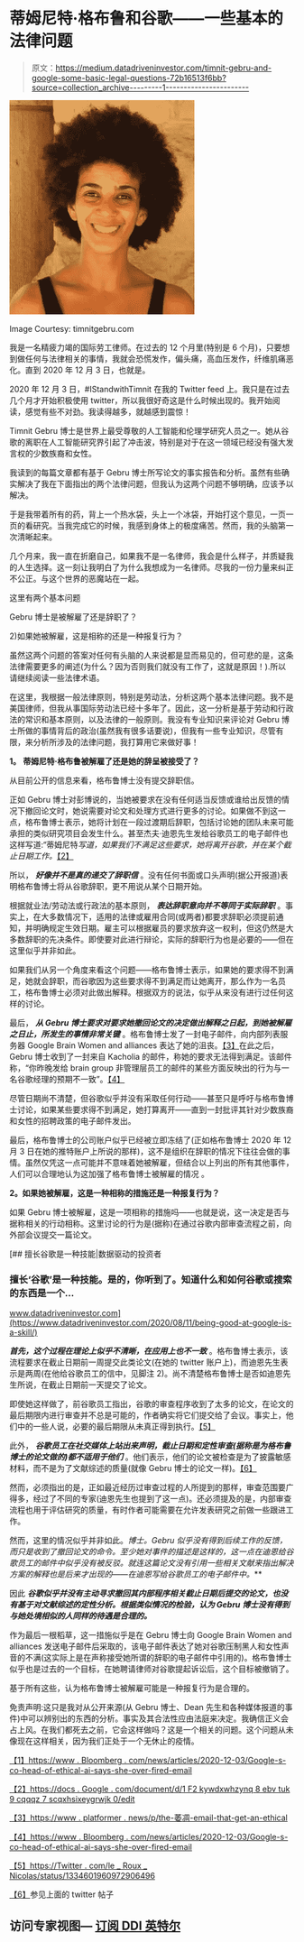 # 蒂姆尼特·格布鲁和谷歌——一些基本的法律问题

> 原文：<https://medium.datadriveninvestor.com/timnit-gebru-and-google-some-basic-legal-questions-72b16513f6bb?source=collection_archive---------1----------------------->

![](img/7e8be4cfab5b3510e123a998fa82d5e8.png)

Image Courtesy: timnitgebru.com

我是一名精疲力竭的国际劳工律师。在过去的 12 个月里(特别是 6 个月)，只要想到做任何与法律相关的事情，我就会恐慌发作，偏头痛，高血压发作，纤维肌痛恶化。直到 2020 年 12 月 3 日，也就是。

2020 年 12 月 3 日，#IStandwithTimnit 在我的 Twitter feed 上。我只是在过去几个月才开始积极使用 twitter，所以我很好奇这是什么时候出现的。我开始阅读，感觉有些不对劲。我读得越多，就越感到震惊！

Timnit Gebru 博士是世界上最受尊敬的人工智能和伦理学研究人员之一。她从谷歌的离职在人工智能研究界引起了冲击波，特别是对于在这一领域已经没有强大发言权的少数族裔和女性。

我读到的每篇文章都有基于 Gebru 博士所写论文的事实报告和分析。虽然有些确实解决了我在下面指出的两个法律问题，但我认为这两个问题不够明确，应该予以解决。

于是我带着所有的药，背上一个热水袋，头上一个冰袋，开始打这个意见，一页一页的看研究。当我完成它的时候，我感到身体上的极度痛苦。然而，我的头脑第一次清晰起来。

几个月来，我一直在折磨自己，如果我不是一名律师，我会是什么样子，并质疑我的人生选择。这一刻让我明白了为什么我想成为一名律师。尽我的一份力量来纠正不公正。与这个世界的恶魔站在一起。

这里有两个基本问题

Gebru 博士是被解雇了还是辞职了？

2)如果她被解雇，这是相称的还是一种报复行为？

虽然这两个问题的答案对任何有头脑的人来说都是显而易见的，但可悲的是，这条法律需要更多的阐述(为什么？因为否则我们就没有工作了，这就是原因！).所以请继续阅读一些法律术语。

在这里，我根据一般法律原则，特别是劳动法，分析这两个基本法律问题。我不是美国律师，但我从事国际劳动法已经十多年了。因此，这一分析是基于劳动和行政法的常识和基本原则，以及法律的一般原则。我没有专业知识来评论对 Gebru 博士所做的事情背后的政治(虽然我有很多话要说)，但我有一些专业知识，尽管有限，来分析所涉及的法律问题，我打算用它来做好事！

**1。** **蒂姆尼特·格布鲁被解雇了还是她的辞呈被接受了？**

从目前公开的信息来看，格布鲁博士没有提交辞职信。

正如 Gebru 博士对彭博说的，当她被要求在没有任何适当反馈或谁给出反馈的情况下撤回论文时，她说需要对论文和处理方式进行更多的讨论。如果做不到这一点，格布鲁博士表示，她将计划在一段过渡期后辞职，包括讨论她的团队未来可能承担的类似研究项目会发生什么。甚至杰夫·迪恩先生发给谷歌员工的电子邮件也这样写道:“蒂姆尼特*写道，如果我们不满足这些要求，她将离开谷歌，并在某个截止日期工作。*[【2】](#_ftn2)

所以， ***好像并不是真的递交了辞职信*** 。没有任何书面或口头声明(据公开报道)表明格布鲁博士将从谷歌辞职，更不用说从某个日期开始。

根据就业法/劳动法或行政法的基本原则， ***表达辞职意向并不等同于实际辞职*** 。事实上，在大多数情况下，适用的法律或雇用合同(或两者)都要求辞职必须提前通知，并明确规定生效日期。雇主可以根据雇员的要求放弃这一权利，但这仍然是大多数辞职的先决条件。即使要对此进行辩论，实际的辞职行为也是必要的——但在这里似乎并非如此。

如果我们从另一个角度来看这个问题——格布鲁博士表示，如果她的要求得不到满足，她就会辞职，而谷歌因为这些要求得不到满足而让她离开，那么作为一名员工，格布鲁博士必须对此做出解释。根据双方的说法，似乎从来没有进行过任何这样的讨论。

最后， ***从 Gebru 博士要求对要求她撤回论文的决定做出解释之日起，到她被解雇之日止，所发生的事情非常关键*** 。格布鲁博士发了一封电子邮件，向内部列表服务器 Google Brain Women and alliances 表达了她的沮丧。[【3】](#_ftn3)在此之后，Gebru 博士收到了一封来自 Kacholia 的邮件，称她的要求无法得到满足。该邮件称，“你昨晚发给 brain group 非管理层员工的邮件的某些方面反映出的行为与一名谷歌经理的预期不一致”。[【4】](#_ftn4)

尽管日期尚不清楚，但谷歌似乎并没有采取任何行动——甚至只是呼吁与格布鲁博士讨论，如果某些要求得不到满足，她打算离开——直到一封批评其针对少数族裔和女性的招聘政策的电子邮件发出。

最后，格布鲁博士的公司账户似乎已经被立即冻结了(正如格布鲁博士 2020 年 12 月 3 日在她的推特账户上所说的那样)，这不是组织在辞职的情况下往往会做的事情。虽然仅凭这一点可能并不意味着她被解雇，但结合以上列出的所有其他事件，人们可以合理地认为这加强了格布鲁博士被解雇的情况 。

**2。如果她被解雇，这是一种相称的措施还是一种报复行为？**

如果 Gebru 博士被解雇，这是一项相称的措施吗——也就是说，这一决定是否与据称相关的行动相称。这里讨论的行为是(据称)在通过谷歌内部审查流程之前，向外部会议提交一篇论文。

[](https://www.datadriveninvestor.com/2020/08/11/being-good-at-google-is-a-skill/) [## 擅长谷歌是一种技能|数据驱动的投资者

### 擅长‘谷歌’是一种技能。是的，你听到了。知道什么和如何谷歌或搜索的东西是一个…

www.datadriveninvestor.com](https://www.datadriveninvestor.com/2020/08/11/being-good-at-google-is-a-skill/) 

***首先，这个过程在理论上似乎不清晰，在应用上也不一致*** 。格布鲁博士表示，该流程要求在截止日期前一周提交此类论文(在她的 twitter 账户上)，而迪恩先生表示是两周(在他给谷歌员工的信中，见脚注 2)。尚不清楚格布鲁博士是否如迪恩先生所说，在截止日期前一天提交了论文。

即使她这样做了，前谷歌员工指出，谷歌的审查程序收到了太多的论文，在论文的最后期限内进行审查并不总是可能的，作者确实将它们提交给了会议。事实上，他们中的一些人说，必要的最后期限从未真正得到执行。[【5】](#_ftn5)

此外， ***谷歌员工在社交媒体上站出来声明，截止日期和定性审查(据称是为格布鲁博士的论文做的)都不适用于他们*** 。他们表示，他们的论文被检查是为了披露敏感材料，而不是为了文献综述的质量(就像 Gebru 博士的论文一样)。[【6】](#_ftn6)

然而，必须指出的是，正如最近经历过审查过程的人所提到的那样，审查范围要广得多，经过了不同的专家(迪恩先生也提到了这一点)。还必须提及的是，内部审查流程也用于评估研究的质量，有时作者可能需要在允许发表研究之前做一些跟进工作。

然而，这里的情况似乎并非如此。**博士*。Gebru 似乎没有得到后续工作的反馈，而只是收到了撤回论文的命令。至少她对事件的描述是这样的，这一点在迪恩给谷歌员工的邮件中似乎没有被反驳。就连这篇论文没有引用一些相关文献来指出解决方案的解释也是后来才出现的——在迪恩写给谷歌员工的电子邮件中。***

因此 ***谷歌似乎并没有主动寻求撤回其内部程序相关截止日期后提交的论文，也没有基于对文献综述的定性分析。根据类似情况的检验，认为 Gebru 博士没有得到与她处境相似的人同样的待遇是合理的。***

作为最后一根稻草，这一措施似乎是在 Gebru 博士向 Google Brain Women and alliances 发送电子邮件后采取的，该电子邮件表达了她对谷歌压制黑人和女性声音的不满(这实际上是在声称接受她所谓的辞职的电子邮件中引用的)。格布鲁博士似乎也是过去的一个目标，在她聘请律师对谷歌提起诉讼后，这个目标被撤销了。

基于所有这些，认为格布鲁博士被解雇可能是一种报复行为是合理的。

免责声明:这只是我对从公开来源(从 Gebru 博士、Dean 先生和各种媒体报道的事件)中可以辨别出的东西的分析。事实及其合法性应由法庭来决定。我确信正义会占上风。在我们都死去之前，它会这样做吗？这是一个相关的问题。这个问题从未像现在这样相关，因为我们正处于一个无休止的疫情。

[【1】](#_ftnref1)[https://www . Bloomberg . com/news/articles/2020-12-03/Google-s-co-head-of-ethical-ai-says-she-over-fired-email](https://www.bloomberg.com/news/articles/2020-12-03/google-s-co-head-of-ethical-ai-says-she-was-fired-over-email)

[【2】](#_ftnref2)[https://docs . Google . com/document/d/1 F2 kywdxwhzynq 8 ebv tuk 9 cqqqz 7 scqxhsixeygrwjk 0/edit](https://docs.google.com/document/d/1f2kYWDXwhzYnq8ebVtuk9CqQqz7ScqxhSIxeYGrWjK0/edit)

[【3】](#_ftnref3)[https://www . platformer . news/p/the-萎凋-email-that-get-an-ethical](https://www.platformer.news/p/the-withering-email-that-got-an-ethical)

[【4】](#_ftnref4)[https://www . Bloomberg . com/news/articles/2020-12-03/Google-s-co-head-of-ethical-ai-says-she-over-fired-email](https://www.bloomberg.com/news/articles/2020-12-03/google-s-co-head-of-ethical-ai-says-she-was-fired-over-email)

[【5】](#_ftnref5)[https://Twitter . com/le _ Roux _ Nicolas/status/1334601960972906496](https://twitter.com/le_roux_nicolas/status/1334601960972906496)

[【6】](#_ftnref6)参见上面的 twitter 帖子

## 访问专家视图— [订阅 DDI 英特尔](https://datadriveninvestor.com/ddi-intel)